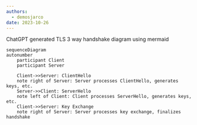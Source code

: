 ```yaml
---
authors:
  - demosjarco
date: 2023-10-26
---
```


ChatGPT generated TLS 3 way handshake diagram using mermaid

<!-- more -->

```mermaid
sequenceDiagram
autonumber
    participant Client
    participant Server

    Client->>Server: ClientHello
    note right of Server: Server processes ClientHello, generates keys, etc.
    Server->>Client: ServerHello
    note left of Client: Client processes ServerHello, generates keys, etc.
    Client->>Server: Key Exchange
    note right of Server: Server processes key exchange, finalizes handshake
```